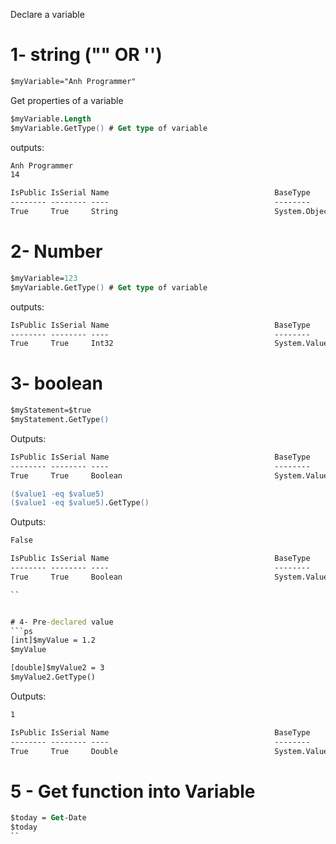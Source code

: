 Declare a variable

# 1- string ("" OR '')
```ps
$myVariable="Anh Programmer"
```
Get properties of a variable

```ps
$myVariable.Length
$myVariable.GetType() # Get type of variable
```
outputs:
```cmd
Anh Programmer
14

IsPublic IsSerial Name                                     BaseType
-------- -------- ----                                     --------
True     True     String                                   System.Object
```

# 2- Number 
```ps
$myVariable=123
$myVariable.GetType() # Get type of variable
```

outputs:
```cmd
IsPublic IsSerial Name                                     BaseType       
-------- -------- ----                                     --------       
True     True     Int32                                    System.ValueT… 

```
# 3- boolean

```ps
$myStatement=$true
$myStatement.GetType()
```

Outputs:
```cmd
IsPublic IsSerial Name                                     BaseType
-------- -------- ----                                     --------
True     True     Boolean                                  System.ValueT…
```

```ps
($value1 -eq $value5)
($value1 -eq $value5).GetType()
```
Outputs:
```cmd
False

IsPublic IsSerial Name                                     BaseType       
-------- -------- ----                                     --------       
True     True     Boolean                                  System.ValueT… 

``


# 4- Pre-declared value
```ps
[int]$myValue = 1.2
$myValue

[double]$myValue2 = 3
$myValue2.GetType()
```
Outputs:
```cmd
1

IsPublic IsSerial Name                                     BaseType       
-------- -------- ----                                     --------       
True     True     Double                                   System.ValueT… 

```

# 5 - Get function into Variable

```ps
$today = Get-Date
$today
``